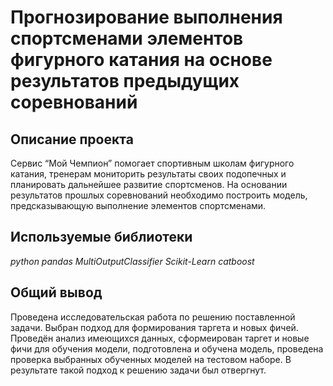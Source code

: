 # Прогнозирование выполнения спортсменами элементов фигурного катания на основе результатов предыдущих соревнований

## Описание проекта
Сервис “Мой Чемпион” помогает спортивным школам фигурного катания, тренерам мониторить результаты своих подопечных и планировать дальнейшее развитие спортсменов. На основании результатов прошлых соревнований необходимо построить модель, предсказывающую выполнение элементов спортсменами.



## Используемые библиотеки
*python pandas  MultiOutputClassifier Scikit-Learn  catboost* 


## Общий вывод

Проведена исследовательская работа по решению поставленной задачи. Выбран подход для формирования таргета и новых фичей. Проведён анализ имеющихся данных, сформеирован таргет и новые фичи для обучения модели, подготовлена и обучена модель, проведена проверка выбранных обученных моделей на тестовом наборе.
В результате такой подход к решению задачи был отвергнут.
